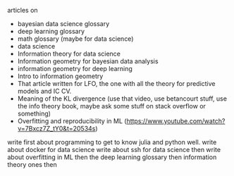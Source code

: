 articles on 

- bayesian data science glossary
- deep learning glossary
- math glossary (maybe for data science)
- data science 
- Information theory for data science
- Information geometry for bayesian data analysis
- information geometry for deep learning
- Intro to information geometry
- That article written for LFO, the one with all the theory for predictive models and IC CV. 
- Meaning of the KL divergence (use that video, use betancourt stuff, use the info theory book, maybe ask some stuff on stack overflow or something)
- Overfitting and reproducibility in ML (https://www.youtube.com/watch?v=7Bxcz7Z_tY0&t=20534s)


write first about programming to get to know julia and python well. 
write about docker for data science
write about ssh for data science
then write about overfitting in ML
then the deep learning glossary
then information theory ones
then 